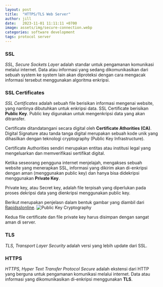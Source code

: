 ```yaml
---
layout: post
title:  "HTTPS/TLS Web Server"
author: jill
date:   2023-11-01 11:11:11 +0700
image: assets/img/secure-connection.webp
categories: software development
tags: protocol server
---
```

### SSL
*SSL, Secure Sockets Layer* adalah standar untuk pengamanan komunikasi melalui internet. 
Data atau informasi yang sedang dikomunikasikan dari sebuah system ke system lain akan 
diproteksi dengan cara mengacak informasi tersebut menggunakan algoritma enkripsi.

### SSL Certificates
*SSL Certificates* adalah sebuah file berisikan informasi mengenai website, yang nantinya 
dibutuhkan untuk enkripsi data. SSL Certificate berisikan **Public Key**. Public key digunakan 
untuk mengenkripsi data yang akan ditransfer.

Certificate ditandatangani secara digital oleh **Certificate Athorities (CA)**. Digital Signature 
atau tanda tanga digital merupakan sebuah kode unik yang dihasilkan dengan teknologi cryptography 
(Public Key Infrastructure).

Certificate Authorities sendiri merupakan entitas atau institusi legal yang mengeluarkan dan memverifikasi 
sertifikat digital.

Ketika seseorang pengguna internet menjelajah, mengakses sebuah website yang menerapkan SSL, 
informasi yang dikirim akan di-enkripsi dengan aman (menggunakan public key) dan hanya bisa 
didekripsi menggunakan **Private Key**.

Private key, atau Secret key, adalah file terpisah yang diperlukan pada proses dekripsi data yang 
dienkripsi menggunakan public key.

Berikut merupakan penjelasn dalam bentuk gambar yang diambil dari [Rapidsslonline][rapidsslonline-com].
![Public Key Cryptography](https://dikakaryatech.com/assets/img/PublicPrivateKeyEncryption.png "Public Key Cryptography")

Kedua file certificate dan file private key harus disimpan dengan sangat aman di server.

### TLS
*TLS, Transport Layer Security* adalah versi yang lebih update dari SSL.

### HTTPS
*HTTPS, Hyper Text Transfer Protocol Secure* adalah ekstensi dari HTTP yang berguna untuk 
pengamanan komunikasi melalui internet. Data atau informasi yang dikomunikasikan di-enkripsi 
menggunakan **TLS**.

[rapidsslonline-com]: https://rapidsslonline.com
